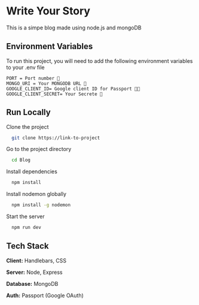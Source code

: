 
# Write Your Story

This is a simpe blog made using node.js and mongoDB


## Environment Variables

To run this project, you will need to add the following environment variables to your .env file

`PORT = Port number 🔢 ` <br/>
`MONGO_URI = Your MONGODB URL 🍃 ` <br/>
`GOOGLE_CLIENT_ID= Google client ID for Passport 👨‍💻` <br/>
`GOOGLE_CLIENT_SECRET= Your Secrete 🔐` <br/>


## Run Locally

Clone the project

```bash
  git clone https://link-to-project
```

Go to the project directory

```bash
  cd Blog
```

Install dependencies

```bash
  npm install
```
Install nodemon globally

```bash
  npm install -g nodemon 
```

Start the server

```bash
  npm run dev
```


## Tech Stack

**Client:** Handlebars, CSS

**Server:** Node, Express

**Database:** MongoDB

**Auth:** Passport (Google OAuth)

